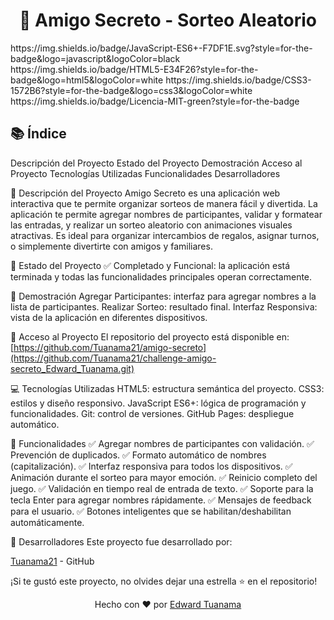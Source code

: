 <h1 align="center"> 🎯 Amigo Secreto - Sorteo Aleatorio </h1>
https://img.shields.io/badge/JavaScript-ES6+-F7DF1E.svg?style=for-the-badge&logo=javascript&logoColor=black
https://img.shields.io/badge/HTML5-E34F26?style=for-the-badge&logo=html5&logoColor=white
https://img.shields.io/badge/CSS3-1572B6?style=for-the-badge&logo=css3&logoColor=white
https://img.shields.io/badge/Licencia-MIT-green?style=for-the-badge

## 📚 Índice
Descripción del Proyecto
Estado del Proyecto
Demostración
Acceso al Proyecto
Tecnologías Utilizadas
Funcionalidades
Desarrolladores

📝 Descripción del Proyecto
Amigo Secreto es una aplicación web interactiva que te permite organizar sorteos de manera fácil y divertida. La aplicación te permite agregar nombres de participantes, validar y formatear las entradas, y realizar un sorteo aleatorio con animaciones visuales atractivas.
Es ideal para organizar intercambios de regalos, asignar turnos, o simplemente divertirte con amigos y familiares.

🚀 Estado del Proyecto
✅ Completado y Funcional: la aplicación está terminada y todas las funcionalidades principales operan correctamente.

🎥 Demostración
Agregar Participantes: interfaz para agregar nombres a la lista de participantes.
Realizar Sorteo: resultado final.
Interfaz Responsiva: vista de la aplicación en diferentes dispositivos.

🔗 Acceso al Proyecto
El repositorio del proyecto está disponible en: [https://github.com/Tuanama21/amigo-secreto](https://github.com/Tuanama21/challenge-amigo-secreto_Edward_Tuanama.git)

💻 Tecnologías Utilizadas
HTML5: estructura semántica del proyecto.
CSS3: estilos y diseño responsivo.
JavaScript ES6+: lógica de programación y funcionalidades.
Git: control de versiones.
GitHub Pages: despliegue automático.

🎯 Funcionalidades
✅ Agregar nombres de participantes con validación.
✅ Prevención de duplicados.
✅ Formato automático de nombres (capitalización).
✅ Interfaz responsiva para todos los dispositivos.
✅ Animación durante el sorteo para mayor emoción.
✅ Reinicio completo del juego.
✅ Validación en tiempo real de entrada de texto.
✅ Soporte para la tecla Enter para agregar nombres rápidamente.
✅ Mensajes de feedback para el usuario.
✅ Botones inteligentes que se habilitan/deshabilitan automáticamente.

👥 Desarrolladores
Este proyecto fue desarrollado por:

[Tuanama21](https://github.com/Tuanama21) - GitHub

¡Si te gustó este proyecto, no olvides dejar una estrella ⭐ en el repositorio!

<div align="center">
Hecho con ❤️ por <a href="[https://github.com/tu-usuario](https://github.com/Tuanama21)">Edward Tuanama</a>
</div>
